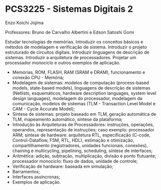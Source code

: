 # PCS3225 - Sistemas Digitais 2

Enzo Koichi Jojima

Professores: Bruno de Carvalho Albertini e Edson Satoshi Gomi

Estudar tecnologias de memórias. Introduzir os conceitos básicos e métodos de modelagem e verificação de sistema. Introduzir o projeto estruturado de circuitos digitais. Introduzir linguagens de descrição de sistemas. Introduzir a arquitetura de processadores. Projetar um processador monociclo e outros exemplos de aplicação.

- Memórias, ROM, FLASH, RAM (SRAM e DRAM), funcionamento e conexão CPU - Memória; 
- Modelagem de sistemas: modelos de computação (process-based models, state-based models), linguagens de descrição de sistemas (Netlists, esquemáticos, hardware description languages, system level design languages), modelagem do processador, modelagem da comunicação, modelos de sistemas (TLM - Transaction Level Model e CAM - Cycle Accurate Model); 
- Síntese de sistemas: projeto baseado em TLM, geração automática de TLM, mapeamento automático, síntese da plataforma; 
- Introdução às Arquiteturas de Processadores: instruções, operações, operandos, representação de instruções; caso exemplo: processador ARM; síntese de hardware: arquitetura RTL, especificação (C-code, Control-Dataflow, FSM, RTL, HDL), estimação e otimização, compartilhamento (registradores, unidades funcionais, conexões), chaining e multicycling, pipelining, scheduling, síntese de interfaces; 
- Aritmética: adição, subtração, multiplicação, divisão e ponto flutuante; processador monociclo: fluxo de dados, unidade de controle; 
- Verificação de hardware: baseada em simulação; 
- Barramentos; 
- Interfaces assíncronas; 
- Exemplos de aplicação.